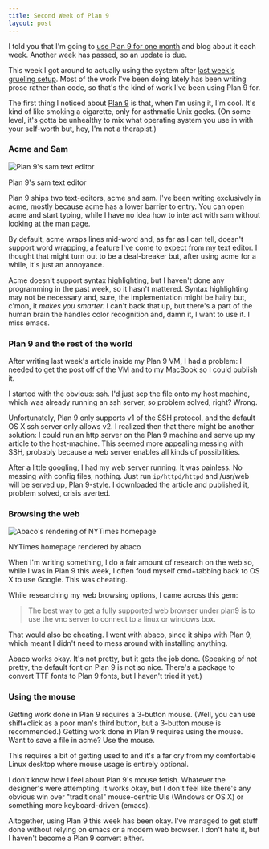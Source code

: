 ```yaml
---
title: Second Week of Plan 9
layout: post
---
```


I told you that I'm going to [use Plan 9 for one month](http://os-blog.com/one-month-of-plan-9/) and blog about it each week. Another week has passed, so an update is due.

This week I got around to actually using the system after [last week's grueling setup](http://os-blog.com/first-week-of-plan-9/). Most of the work I've been doing lately has been writing prose rather than code, so that's the kind of work I've been using Plan 9 for.

The first thing I noticed about [Plan 9](http://en.wikipedia.org/wiki/Plan_9_from_Bell_Labs) is that, when I'm using it, I'm cool. It's kind of like smoking a cigarette, only for asthmatic Unix geeks. (On some level, it's gotta be unhealthy to mix what operating system you use in with your self-worth but, hey, I'm not a therapist.)

### Acme and Sam

![Plan 9's sam text editor](http://os-blog.com/img/sam_text_editor.jpg)
<div id="credit">
Plan 9's sam text editor
</div>

Plan 9 ships two text-editors, acme and sam. I've been writing exclusively in acme, mostly because acme has a lower barrier to entry. You can open acme and start typing, while I have no idea how to interact with sam without looking at the man page. 

By default, acme wraps lines mid-word and, as far as I can tell, doesn't support word wrapping, a feature I've come to expect from my text editor. I thought that might turn out to be a deal-breaker but, after using acme for a while, it's just an annoyance.

Acme doesn't support syntax highlighting, but I haven't done any programming in the past week, so it hasn't mattered. Syntax highlighting may not be necessary and, sure, the implementation might be hairy but, c'mon, it *makes you smarter.* I can't back that up, but there's a part of the human brain the handles color recognition and, damn it, I want to use it. I miss emacs. 

### Plan 9 and the rest of the world

After writing last week's article inside my Plan 9 VM, I had a problem: I needed to get the post off of the VM and to my MacBook so I could publish it. 

I started with the obvious: ssh.  I'd just scp the file onto my host machine, which was already running an ssh server, so problem solved, right? Wrong. 

Unfortunately, Plan 9 only supports v1 of the SSH protocol, and the default OS X ssh server only allows v2. I realized then that there might be another solution: I could run an http server on the Plan 9 machine and serve up my article to the host-machine. This seemed more appealing messing with SSH, probably because a web server enables all kinds of possibilities.

After a little googling, I had my web server running. It was painless. No messing with config files, nothing. Just run `ip/httpd/httpd` and /usr/web will be served up, Plan 9-style. I downloaded the article and published it, problem solved, crisis averted. 

### Browsing the web

![Abaco's rendering of NYTimes homepage](http://os-blog.com/img/abaco_nytimes.jpg)

<div id="credit">
NYTimes homepage rendered by abaco
</div>

When I'm writing something, I do a fair amount of research on the web so, while I was in Plan 9 this week, I often foud myself cmd+tabbing back to OS X to use Google. This was cheating. 

While researching my web browsing options, I came across this gem:

> The best way to get a fully supported web browser under plan9 is to use the vnc server to connect to a linux or windows box.

That would also be cheating. I went with abaco, since it ships with Plan 9, which meant I didn't need to mess around with installing anything.

Abaco works okay. It's not pretty, but it gets the job done. (Speaking of not pretty, the default font on Plan 9 is not so nice. There's a package to convert TTF fonts to Plan 9 fonts, but I haven't tried it yet.)

### Using the mouse

Getting work done in Plan 9 requires a 3-button mouse. (Well, you can use shift+click as a poor man's third button, but a 3-button mouse is recommended.) Getting work done in Plan 9 requires using the mouse. Want to save a file in acme? Use the mouse. 

This requires a bit of getting used to and it's a far cry from my comfortable Linux desktop where mouse usage is entirely optional.

I don't know how I feel about Plan 9's mouse fetish. Whatever the designer's were attempting, it works okay, but I don't feel like there's any obvious win over "traditional" mouse-centric UIs (Windows or OS X) or something more keyboard-driven (emacs). 

Altogether, using Plan 9 this week has been okay. I've managed to get stuff done without relying on emacs or a modern web browser. I don't hate it, but I haven't become a Plan 9 convert either.
